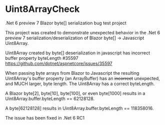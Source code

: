 # Uint8ArrayCheck
.Net 6 preview 7 Blazor byte[] serialization bug test project

This project was created to demonstrate unexpected behavior in the .Net 6 preview 7 serialization/deserialization of Blazor byte[] -> Javascript Uint8Array. 



Uint8Array created by byte[] deserialization in javascript has incorrect buffer property byteLength #35597
https://github.com/dotnet/aspnetcore/issues/35597

When passing byte arrays from Blazor to Javascript the resulting Uint8Array's buffer property (an ArrayBuffer) has an ~~incorrect~~ unexpected, and MUCH larger, byte length. The Uint8Array has a correct byteLength.

A Blazor byte[2], byte[10], byte[100], or even byte[1000] results in a Uint8Array.buffer.byteLength == 62128128.

A byte[62128128] results in Uint8Array.buffer.byteLength == 118358016.



The issue has been fixed in .Net 6 RC1
